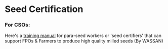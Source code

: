 # Seed Certification

### For CSOs:

Here's a [training manual](https://millets.res.in/pub/2019/GAP\_manual.pdf) for para-seed workers or 'seed certifiers' that can support FPOs & Farmers to produce high quality milled seeds (By WASSAN)
